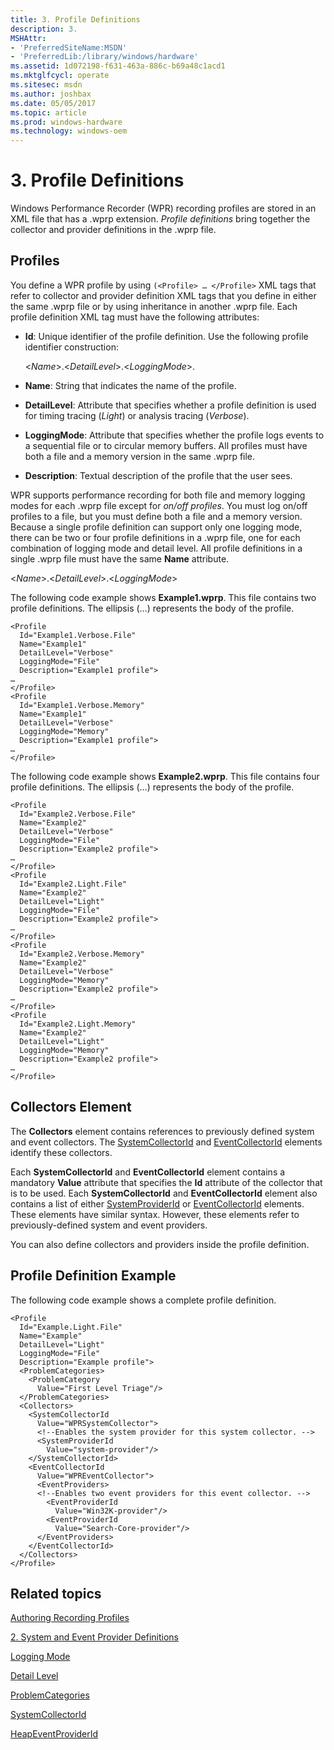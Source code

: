 ```yaml
---
title: 3. Profile Definitions
description: 3.
MSHAttr:
- 'PreferredSiteName:MSDN'
- 'PreferredLib:/library/windows/hardware'
ms.assetid: 1d072198-f631-463a-886c-b69a48c1acd1
ms.mktglfcycl: operate
ms.sitesec: msdn
ms.author: joshbax
ms.date: 05/05/2017
ms.topic: article
ms.prod: windows-hardware
ms.technology: windows-oem
---
```


# 3. Profile Definitions


Windows Performance Recorder (WPR) recording profiles are stored in an XML file that has a .wprp extension. *Profile definitions* bring together the collector and provider definitions in the .wprp file.

## Profiles


You define a WPR profile by using `(<Profile> … </Profile>` XML tags that refer to collector and provider definition XML tags that you define in either the same .wprp file or by using inheritance in another .wprp file. Each profile definition XML tag must have the following attributes:

-   **Id**: Unique identifier of the profile definition. Use the following profile identifier construction:

    &lt;*Name*&gt;.&lt;*DetailLevel*&gt;.&lt;*LoggingMode*&gt;.

-   **Name**: String that indicates the name of the profile.

-   **DetailLevel**: Attribute that specifies whether a profile definition is used for timing tracing (*Light*) or analysis tracing (*Verbose*).

-   **LoggingMode**: Attribute that specifies whether the profile logs events to a sequential file or to circular memory buffers. All profiles must have both a file and a memory version in the same .wprp file.

-   **Description**: Textual description of the profile that the user sees.

WPR supports performance recording for both file and memory logging modes for each .wprp file except for *on/off profiles*. You must log on/off profiles to a file, but you must define both a file and a memory version. Because a single profile definition can support only one logging mode, there can be two or four profile definitions in a .wprp file, one for each combination of logging mode and detail level. All profile definitions in a single .wprp file must have the same **Name** attribute.

&lt;*Name*&gt;.&lt;*DetailLevel*&gt;.&lt;*LoggingMode*&gt;

The following code example shows **Example1.wprp**. This file contains two profile definitions. The ellipsis (…) represents the body of the profile.

```
<Profile
  Id="Example1.Verbose.File"
  Name="Example1"
  DetailLevel="Verbose"
  LoggingMode="File"
  Description="Example1 profile">
…
</Profile>
<Profile
  Id="Example1.Verbose.Memory"
  Name="Example1"
  DetailLevel="Verbose"
  LoggingMode="Memory"
  Description="Example1 profile">
…
</Profile>
```

The following code example shows **Example2.wprp**. This file contains four profile definitions. The ellipsis (…) represents the body of the profile.

```
<Profile
  Id="Example2.Verbose.File"
  Name="Example2"
  DetailLevel="Verbose"
  LoggingMode="File"
  Description="Example2 profile">
…
</Profile>
<Profile
  Id="Example2.Light.File"
  Name="Example2"
  DetailLevel="Light"
  LoggingMode="File"
  Description="Example2 profile">
…
</Profile>
<Profile
  Id="Example2.Verbose.Memory"
  Name="Example2"
  DetailLevel="Verbose"
  LoggingMode="Memory"
  Description="Example2 profile">
…
</Profile>
<Profile
  Id="Example2.Light.Memory"
  Name="Example2"
  DetailLevel="Light"
  LoggingMode="Memory"
  Description="Example2 profile">
…
</Profile>
```

## <a href="" id="collectors"></a>Collectors Element


The **Collectors** element contains references to previously defined system and event collectors. The [SystemCollectorId](systemcollectorid.md) and [EventCollectorId](eventcollectorid.md) elements identify these collectors.

Each **SystemCollectorId** and **EventCollectorId** element contains a mandatory **Value** attribute that specifies the **Id** attribute of the collector that is to be used. Each **SystemCollectorId** and **EventCollectorId** element also contains a list of either [SystemProviderId](systemproviderid.md) or [EventCollectorId](eventcollectorid.md) elements. These elements have similar syntax. However, these elements refer to previously-defined system and event providers.

You can also define collectors and providers inside the profile definition.

## <a href="" id="profdefex"></a>Profile Definition Example


The following code example shows a complete profile definition.

```
<Profile
  Id="Example.Light.File"
  Name="Example"
  DetailLevel="Light"
  LoggingMode="File"
  Description="Example profile">
  <ProblemCategories> 
    <ProblemCategory
      Value="First Level Triage"/>
  </ProblemCategories> 
  <Collectors> 
    <SystemCollectorId
      Value="WPRSystemCollector">
      <!--Enables the system provider for this system collector. --> 
      <SystemProviderId
        Value="system-provider"/>
    </SystemCollectorId> 
    <EventCollectorId
      Value="WPREventCollector">
      <EventProviders> 
      <!--Enables two event providers for this event collector. --> 
        <EventProviderId
          Value="Win32K-provider"/>
        <EventProviderId
          Value="Search-Core-provider"/>
      </EventProviders> 
    </EventCollectorId> 
  </Collectors>
</Profile>
```

## Related topics


[Authoring Recording Profiles](authoring-recording-profiles.md)

[2. System and Event Provider Definitions](2-system-and-event-provider-definitions.md)

[Logging Mode](logging-mode.md)

[Detail Level](detail-level.md)

[ProblemCategories](problemcategories.md)

[SystemCollectorId](systemcollectorid.md)

[HeapEventProviderId](heapeventproviderid.md)
